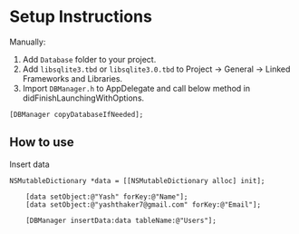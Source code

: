 # Setup Instructions
Manually:
1. Add `Database` folder to your project.
2. Add `libsqlite3.tbd` or `libsqlite3.0.tbd` to Project -> General -> Linked Frameworks and Libraries.
3. Import `DBManager.h` to AppDelegate and call below method in didFinishLaunchingWithOptions.
```objc 
[DBManager copyDatabaseIfNeeded]; 
```

How to use 
---------
Insert data
```objc
NSMutableDictionary *data = [[NSMutableDictionary alloc] init];
    
    [data setObject:@"Yash" forKey:@"Name"];
    [data setObject:@"yashthaker7@gmail.com" forKey:@"Email"];
    
    [DBManager insertData:data tableName:@"Users"];
```

